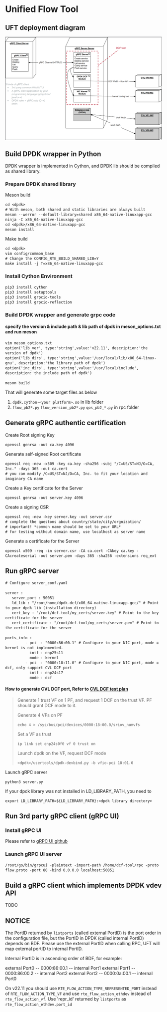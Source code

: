 <!-- Copyright(c) 2021 Intel Corporation

Licensed under the Apache License, Version 2.0 (the "License");
you may not use this file except in compliance with the License.
You may obtain a copy of the License at

    http://www.apache.org/licenses/LICENSE-2.0

Unless required by applicable law or agreed to in writing, software
distributed under the License is distributed on an "AS IS" BASIS,
WITHOUT WARRANTIES OR CONDITIONS OF ANY KIND, either express or implied.
See the License for the specific language governing permissions and
limitations under the License.

-->

# Unified Flow Tool

## UFT deployment diagram

![deployment](doc/deployment.png)

## Build DPDK wrapper in Python

DPDK wrapper is implemented in Cython, and DPDK lib should be compiled as shared library.

### Prepare DPDK shared library
Meson build

``` shell
cd <dpdk>
# With meson, both shared and static libraries are always built
meson --werror --default-library=shared x86_64-native-linuxapp-gcc
ninja -C x86_64-native-linuxapp-gcc
cd <dpdk>/x86_64-native-linuxapp-gcc
meson install
```

Make build

``` shell
cd <dpdk>
vim config/common_base
# Change the CONFIG_RTE_BUILD_SHARED_LIB=Y
make install -j T=x86_64-native-linuxapp-gcc
```

### Install Cython Environment

``` shell
pip3 install cython
pip3 install setuptools
pip3 install grpcio-tools
pip3 install grpcio-reflection
```

### Build DPDK wrapper and generate grpc code
#### specify the version & include path & lib path of dpdk in meson_options.txt and run meson
``` shell
vim meson_options.txt
option('lib_ver', type:'string',value:'v22.11', description:'the version of dpdk')
option('lib_dirs', type:'string',value:'/usr/local/lib/x86_64-linux-gnu', description:'the library path of dpdk')
option('inc_dirs', type:'string',value:'/usr/local/include', description:'the include path of dpdk')

meson build
```
That will generate some target files as below
1. `dpdk.cython-<your platform>.so` in lib folder
2. `flow_pb2*.py` `flow_version_pb2*.py` `qos_pb2_*.py` in rpc folder

## Generate gRPC authentic certification

Create Root signing Key

``` shell
openssl genrsa -out ca.key 4096
```

Generate self-signed Root certificate

``` shell
openssl req -new -x509 -key ca.key -sha256 -subj "/C=US/ST=NJ/O=CA, Inc." -days 365 -out ca.cert
# you can modify /C=US/ST=NJ/O=CA, Inc. to fit your location and imaginary CA name
```

Create a Key certificate for the Server

``` shell
openssl genrsa -out server.key 4096
```

Create a signing CSR

``` shell
openssl req -new -key server.key -out server.csr
# complete the questons about country/state/city/orgnization/
# important! *common name should be set to your URL*
# for testing without domain name, use localhost as server name
```

Generate a certificate for the Server

``` shell
openssl x509 -req -in server.csr -CA ca.cert -CAkey ca.key -CAcreateserial -out server.pem -days 365 -sha256 -extensions req_ext
```

## Run gRPC server

``` shell
# Configure server_conf.yaml

server :
   server_port : 50051
   ld_lib : "/root/home/dpdk-dcf/x86_64-native-linuxapp-gcc/" # Point to your dpdk lib (installation directory)
   cert_key : "/root/dcf-tool/my_certs/server.key" # Point to the key certificate for the server
   cert_certificate : "/root/dcf-tool/my_certs/server.pem" # Point to the certificate for the server

ports_info :
         - pci  : "0000:86:00.1" # Configure to your NIC port, mode = kernel is not implemented.
           intf : enp25s11
           mode : kernel
         - pci  : "0000:18:11.0" # Configure to your NIC port, mode = dcf, only support CVL DCF port
           intf : enp24s17
           mode : dcf
```

#### How to generate CVL DCF port, Refer to [CVL DCF test plan](#todo)

> Generate 1 trust VF on 1 PF, and request 1 DCF on the trust VF.
> PF should grant DCF mode to it.
>
> Generate 4 VFs on PF
>
> ```shell
> echo 4 > /sys/bus/pci/devices/0000:18:00.0/sriov_numvfs
> ```
>
> Set a VF as trust
>
> ``` shell
> ip link set enp24s0f0 vf 0 trust on
> ```
>
> Launch dpdk on the VF, request DCF mode
>
> ``` shell
> <dpdk>/usertools/dpdk-devbind.py -b vfio-pci 18:01.0
> ```
>

Launch gRPC server

``` shell
python3 server.py
```
If your dpdk library was not installed in LD_LIBRARY_PATH, you need to
``` shell
export LD_LIBRARY_PATH=${LD_LIBRARY_PATH}:<dpdk library directory>
```
## Run 3rd party gRPC client (gRPC UI)

### Install gRPC UI

Please refer to [gRPC UI github](https://github.com/fullstorydev/grpcui)

### Launch gRPC UI server

```
/root/go/bin/grpcui -plaintext -import-path /home/dcf-tool/rpc -proto flow.proto -port 80 -bind 0.0.0.0 localhost:50051
```

## Build a gRPC client which implements DPDK vdev API

TODO
## NOTICE

The PortID returned by `listports` (called external PortID) is the port order in the configuration file, but the PortID in DPDK (called internal PortID) depends on BDF. Please use the external PortID when calling RPC, UFT will map external portID to internal PortID.

Internal PortID is in ascending order of BDF, for example:

external Port0 -- 0000:86:00.1 -- internal Port1
external Port1 -- 0000:86:00.2 -- internal Port2
external Port2 -- 0000:0a:00.1 -- internal Port0

On v22.11 you should use `RTE_FLOW_ACTION_TYPE_REPRESENTED_PORT` instead of `RTE_FLOW_ACTION_TYPE_VF` and use `rte_flow_action_ethdev` instead of `rte_flow_action_vf`.
Use 'repr_id' returned by `listports` as `rte_flow_action_ethdev.port_id`
